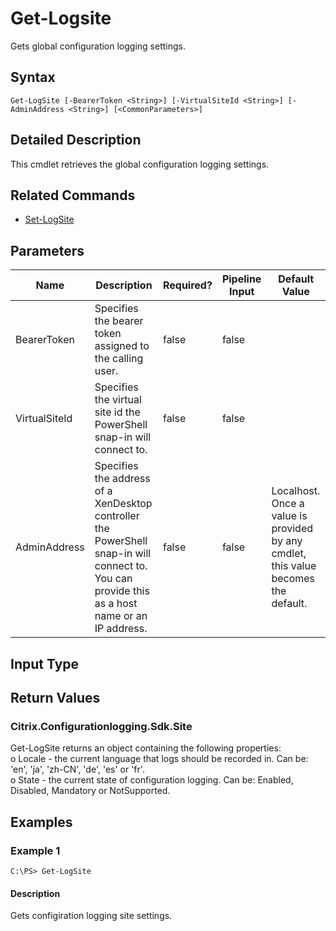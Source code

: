 ﻿
# Get-Logsite
Gets global configuration logging settings.
## Syntax
```
Get-LogSite [-BearerToken <String>] [-VirtualSiteId <String>] [-AdminAddress <String>] [<CommonParameters>]
```
## Detailed Description
This cmdlet retrieves the global configuration logging settings.


## Related Commands

* [Set-LogSite](../Set-LogSite/)
## Parameters
| Name   | Description | Required? | Pipeline Input | Default Value |
| --- | --- | --- | --- | --- |
| BearerToken | Specifies the bearer token assigned to the calling user. | false | false |  |
| VirtualSiteId | Specifies the virtual site id the PowerShell snap-in will connect to. | false | false |  |
| AdminAddress | Specifies the address of a XenDesktop controller the PowerShell snap-in will connect to. You can provide this as a host name or an IP address. | false | false | Localhost. Once a value is provided by any cmdlet, this value becomes the default. |

## Input Type

### 

## Return Values

### Citrix.Configurationlogging.Sdk.Site
Get-LogSite returns an object containing the following properties:<br>o Locale - the current language that logs should be recorded in. Can be: 'en', 'ja', 'zh-CN', 'de', 'es' or 'fr'.<br>o State - the current state of configuration logging. Can be: Enabled, Disabled, Mandatory or NotSupported.
## Examples

### Example 1
```
C:\PS> Get-LogSite
```
#### Description
Gets configiration logging site settings.
